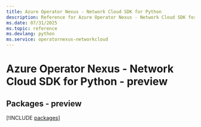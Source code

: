 ```yaml
---
title: Azure Operator Nexus - Network Cloud SDK for Python
description: Reference for Azure Operator Nexus - Network Cloud SDK for Python
ms.date: 07/31/2025
ms.topic: reference
ms.devlang: python
ms.service: operatornexus-networkcloud
---
```

# Azure Operator Nexus - Network Cloud SDK for Python - preview
## Packages - preview
[!INCLUDE [packages](operator-nexus---network-cloud-index.md)]